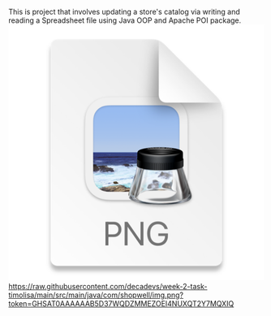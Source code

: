 This is project that involves updating a store's catalog via writing and reading a Spreadsheet file using Java OOP and Apache POI package.
![img.png](../../../resources/img.png)https://raw.githubusercontent.com/decadevs/week-2-task-timolisa/main/src/main/java/com/shopwell/img.png?token=GHSAT0AAAAAAB5D37WQDZMMEZOEI4NUXQT2Y7MQXIQ